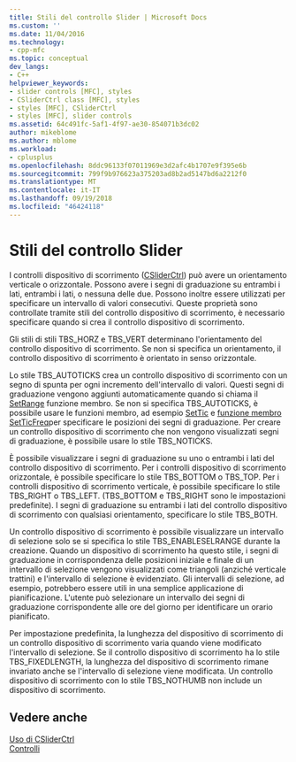 ```yaml
---
title: Stili del controllo Slider | Microsoft Docs
ms.custom: ''
ms.date: 11/04/2016
ms.technology:
- cpp-mfc
ms.topic: conceptual
dev_langs:
- C++
helpviewer_keywords:
- slider controls [MFC], styles
- CSliderCtrl class [MFC], styles
- styles [MFC], CSliderCtrl
- styles [MFC], slider controls
ms.assetid: 64c491fc-5af1-4f97-ae30-854071b3dc02
author: mikeblome
ms.author: mblome
ms.workload:
- cplusplus
ms.openlocfilehash: 8ddc96133f07011969e3d2afc4b1707e9f395e6b
ms.sourcegitcommit: 799f9b976623a375203ad8b2ad5147bd6a2212f0
ms.translationtype: MT
ms.contentlocale: it-IT
ms.lasthandoff: 09/19/2018
ms.locfileid: "46424118"
---
```

# <a name="slider-control-styles"></a>Stili del controllo Slider

I controlli dispositivo di scorrimento ([CSliderCtrl](../mfc/reference/csliderctrl-class.md)) può avere un orientamento verticale o orizzontale. Possono avere i segni di graduazione su entrambi i lati, entrambi i lati, o nessuna delle due. Possono inoltre essere utilizzati per specificare un intervallo di valori consecutivi. Queste proprietà sono controllate tramite stili del controllo dispositivo di scorrimento, è necessario specificare quando si crea il controllo dispositivo di scorrimento.

Gli stili di stili TBS_HORZ e TBS_VERT determinano l'orientamento del controllo dispositivo di scorrimento. Se non si specifica un orientamento, il controllo dispositivo di scorrimento è orientato in senso orizzontale.

Lo stile TBS_AUTOTICKS crea un controllo dispositivo di scorrimento con un segno di spunta per ogni incremento dell'intervallo di valori. Questi segni di graduazione vengono aggiunti automaticamente quando si chiama il [SetRange](../mfc/reference/csliderctrl-class.md#setrange) funzione membro. Se non si specifica TBS_AUTOTICKS, è possibile usare le funzioni membro, ad esempio [SetTic](../mfc/reference/csliderctrl-class.md#settic) e [funzione membro SetTicFreq](../mfc/reference/csliderctrl-class.md#setticfreq)per specificare le posizioni dei segni di graduazione. Per creare un controllo dispositivo di scorrimento che non vengono visualizzati segni di graduazione, è possibile usare lo stile TBS_NOTICKS.

È possibile visualizzare i segni di graduazione su uno o entrambi i lati del controllo dispositivo di scorrimento. Per i controlli dispositivo di scorrimento orizzontale, è possibile specificare lo stile TBS_BOTTOM o TBS_TOP. Per i controlli dispositivo di scorrimento verticale, è possibile specificare lo stile TBS_RIGHT o TBS_LEFT. (TBS_BOTTOM e TBS_RIGHT sono le impostazioni predefinite). I segni di graduazione su entrambi i lati del controllo dispositivo di scorrimento con qualsiasi orientamento, specificare lo stile TBS_BOTH.

Un controllo dispositivo di scorrimento è possibile visualizzare un intervallo di selezione solo se si specifica lo stile TBS_ENABLESELRANGE durante la creazione. Quando un dispositivo di scorrimento ha questo stile, i segni di graduazione in corrispondenza delle posizioni iniziale e finale di un intervallo di selezione vengono visualizzati come triangoli (anziché verticale trattini) e l'intervallo di selezione è evidenziato. Gli intervalli di selezione, ad esempio, potrebbero essere utili in una semplice applicazione di pianificazione. L'utente può selezionare un intervallo dei segni di graduazione corrispondente alle ore del giorno per identificare un orario pianificato.

Per impostazione predefinita, la lunghezza del dispositivo di scorrimento di un controllo dispositivo di scorrimento varia quando viene modificato l'intervallo di selezione. Se il controllo dispositivo di scorrimento ha lo stile TBS_FIXEDLENGTH, la lunghezza del dispositivo di scorrimento rimane invariato anche se l'intervallo di selezione viene modificata. Un controllo dispositivo di scorrimento con lo stile TBS_NOTHUMB non include un dispositivo di scorrimento.

## <a name="see-also"></a>Vedere anche

[Uso di CSliderCtrl](../mfc/using-csliderctrl.md)<br/>
[Controlli](../mfc/controls-mfc.md)

